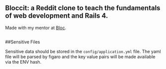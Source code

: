 ## Bloccit: a Reddit clone to teach the fundamentals of web development and Rails 4.

Made with my mentor at [Bloc](http://bloc.io).

##
##Sensitive Files

Sensitive data should be stored in the `config/application.yml` file.
The yaml file will be parsed by figaro and the key value pairs will be
made available via the ENV hash.
